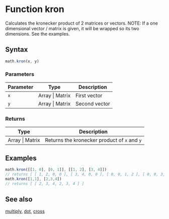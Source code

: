 <!-- Note: This file is automatically generated from source code comments. Changes made in this file will be overridden. -->
# Function kron
Calculates the kronecker product of 2 matrices or vectors.
NOTE: If a one dimensional vector / matrix is given, it will be
wrapped so its two dimensions.
See the examples.
## Syntax
```js
math.kron(x, y)
```
### Parameters
Parameter | Type | Description
--------- | ---- | -----------
`x` | Array &#124; Matrix | First vector
`y` | Array &#124; Matrix | Second vector
### Returns
Type | Description
---- | -----------
Array &#124; Matrix | Returns the kronecker product of `x` and `y`
## Examples
```js
math.kron([[1, 0], [0, 1]], [[1, 2], [3, 4]])
// returns [ [ 1, 2, 0, 0 ], [ 3, 4, 0, 0 ], [ 0, 0, 1, 2 ], [ 0, 0, 3, 4 ] ]
math.kron([1,1], [2,3,4])
// returns [ [ 2, 3, 4, 2, 3, 4 ] ]
```
## See also
[multiply](multiply.md),
[dot](dot.md),
[cross](cross.md)
